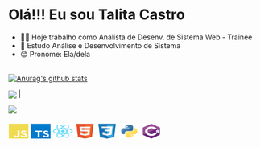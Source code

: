 

# Olá!!! Eu sou Talita Castro

- 👩‍💻 Hoje trabalho como Analista de Desenv. de Sistema Web - Trainee
- 📖 Estudo Análise e Desenvolvimento de Sistema
- 😊 Pronome: Ela/dela

##

<a href="https://github.com/anuraghazra/github-readme-stats"><img align="center" src="https://github-readme-stats.vercel.app/api?username=talitacastrofreitas&show_icons=true&include_all_commits=true&theme=buefy&hide_border=true" alt="Anurag's github stats" /></a>

<a href="https://github.com/anuraghazra/github-readme-stats"><img align="center" src="https://github-readme-stats.vercel.app/api/top-langs/?username=talitacastrofreitas&layout=compact&theme=buefy&hide_border=true" /></a> 
|


<div>
    <a target='_blank' href="https://www.linkedin.com/in/talitacastrofreitas/">
        <img src="https://img.shields.io/badge/LinkedIn-0077B5?style=for-the-badge&logo=linkedin&logoColor=white">
    </a>
   
</div>



<div style="display: inline_block"><br>
  <img align="center" alt="Rafa-Js" height="30" width="40" src="https://raw.githubusercontent.com/devicons/devicon/master/icons/javascript/javascript-plain.svg">
  <img align="center" alt="Rafa-Ts" height="30" width="40" src="https://raw.githubusercontent.com/devicons/devicon/master/icons/typescript/typescript-plain.svg">
  <img align="center" alt="Rafa-React" height="30" width="40" src="https://raw.githubusercontent.com/devicons/devicon/master/icons/react/react-original.svg">
  <img align="center" alt="Rafa-HTML" height="30" width="40" src="https://raw.githubusercontent.com/devicons/devicon/master/icons/html5/html5-original.svg">
  <img align="center" alt="Rafa-CSS" height="30" width="40" src="https://raw.githubusercontent.com/devicons/devicon/master/icons/css3/css3-original.svg">
  <img align="center" alt="Rafa-Python" height="30" width="40" src="https://raw.githubusercontent.com/devicons/devicon/master/icons/python/python-original.svg">
  <img align="center" alt="Rafa-Csharp" height="30" width="40" src="https://raw.githubusercontent.com/devicons/devicon/master/icons/csharp/csharp-original.svg">
</div>
